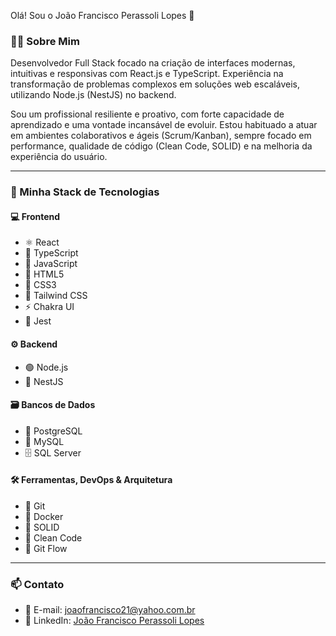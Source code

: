 Olá! Sou o João Francisco Perassoli Lopes 👋

### 👨‍💻 Sobre Mim
Desenvolvedor Full Stack focado na criação de interfaces modernas, intuitivas e responsivas com React.js e TypeScript. Experiência na transformação de problemas complexos em soluções web escaláveis, utilizando Node.js (NestJS) no backend.

Sou um profissional resiliente e proativo, com forte capacidade de aprendizado e uma vontade incansável de evoluir. Estou habituado a atuar em ambientes colaborativos e ágeis (Scrum/Kanban), sempre focado em performance, qualidade de código (Clean Code, SOLID) e na melhoria da experiência do usuário.

---

### 🚀 Minha Stack de Tecnologias

#### 💻 Frontend
* ⚛️ React
* 📘 TypeScript
* 📒 JavaScript
* 🔶 HTML5
* 🔷 CSS3
* 💨 Tailwind CSS
* ⚡ Chakra UI
* 🧪 Jest

#### ⚙️ Backend
* 🟢 Node.js
* 🚀 NestJS

#### 🗃️ Bancos de Dados
* 🐘 PostgreSQL
* 🐬 MySQL
* 🗄️ SQL Server

#### 🛠️ Ferramentas, DevOps & Arquitetura
* 🌿 Git
* 🐳 Docker
* 🧱 SOLID
* 🧼 Clean Code
* 🌊 Git Flow

---

### 📫 Contato
* 📧 E-mail: [joaofrancisco21@yahoo.com.br](mailto:joaofrancisco21@yahoo.com.br)
* 💼 LinkedIn: [João Francisco Perassoli Lopes](https://www.linkedin.com/in/joão-francisco-perassoli-lopes-42b1581a3)
